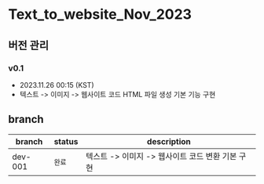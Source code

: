 # Text_to_website_Nov_2023

## 버전 관리
### v0.1
* 2023.11.26 00:15 (KST)
* 텍스트 -> 이미지 -> 웹사이트 코드 HTML 파일 생성 기본 기능 구현

## branch
|branch|status|description|
|---|---|---|
|dev-001|```완료```|텍스트 -> 이미지 -> 웹사이트 코드 변환 기본 구현|